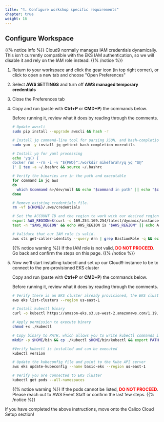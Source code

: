 ```yaml
---
title: "4. Configure workshop specific requirements"
chapter: true
weight: 16
---
```


## Configure Workspace

{{% notice info %}}
Cloud9 normally manages IAM credentials dynamically. This isn't currently compatible with
the EKS IAM authentication, so we will disable it and rely on the IAM role instead.
{{% /notice %}}

1. Return to your workspace and click the gear icon (in top right corner), or click to open a new tab and choose "Open Preferences"

2. Select **AWS SETTINGS** and turn off **AWS managed temporary credentials**

3. Close the Preferences tab

4. Copy and run (paste with **Ctrl+P** or **CMD+P**) the commands below.

      Before running it, review what it does by reading through the comments.

      ```sh
      # Update awscli
      sudo pip install --upgrade awscli && hash -r
      
      # Install jq command-line tool for parsing JSON, and bash-completion
      sudo yum -y install jq gettext bash-completion moreutils
      
      # Install yq for yaml processing
      echo 'yq() {
      docker run --rm -i -v "${PWD}":/workdir mikefarah/yq yq "$@"
      }' | tee -a ~/.bashrc && source ~/.bashrc
      
      # Verify the binaries are in the path and executable
      for command in jq aws
      do
        which $command &>/dev/null && echo "$command in path" || echo "$command NOT FOUND"
      done
      
      # Remove existing credentials file.
      rm -vf ${HOME}/.aws/credentials
      
      # Set the ACCOUNT_ID and the region to work with our desired region
      export AWS_REGION=$(curl -s 169.254.169.254/latest/dynamic/instance-identity/document | jq -r '.region')
      test -n "$AWS_REGION" && echo AWS_REGION is "$AWS_REGION" || echo AWS_REGION is not set
      
      # Validate that our IAM role is valid.
      aws sts get-caller-identity --query Arn | grep BastionRole -q && echo "IAM role valid" || echo "IAM role NOT valid"
      ```

      {{% notice warning %}}
   If the IAM role is not valid, <span style="color: red;">**DO NOT PROCEED**</span>. Go back and confirm the steps on this page.
   {{% /notice %}}
   
5. Now we'll start installing kubectl and set up our Cloud9 instance to be to connect to the pre-provisioned EKS cluster 
   
      Copy and run (paste with **Ctrl+P** or **CMD+P**) the commands below.

      Before running it, review what it does by reading through the comments.

      ```sh
      # Verify there is an EKS cluster already provisioned, the EKS cluster's name is basic-eks
      aws eks list-clusters --region us-east-1
      
      # Install kubectl binary
      curl -o kubectl https://amazon-eks.s3.us-west-2.amazonaws.com/1.19.6/2021-01-05/bin/linux/amd64/kubectl
      
      # Apply permission to execute binary
      chmod +x ./kubectl
      
      # Copy binary to PATH, which allows you to write kubectl commands in any folder 
      mkdir -p $HOME/bin && cp ./kubectl $HOME/bin/kubectl && export PATH=$HOME/bin:$PATH
      
      #Verify kubectl is installed and can be executed
      kubectl version
      
      # Update the kubeconfig file and point to the Kube API server
      aws eks update-kubeconfig --name basic-eks --region us-east-1
      
      # Verify you are connected to EKS cluster
      kubectl get pods --all-namespaces
      ```
      {{% notice warning %}}
   If the pods cannot be listed, <span style="color: red;">**DO NOT PROCEED**</span>. Please reach out to AWS Event Staff or confirm the last few steps. 
   {{% /notice %}}

If you have completed the above instructions, move onto the Calico Cloud Setup section!